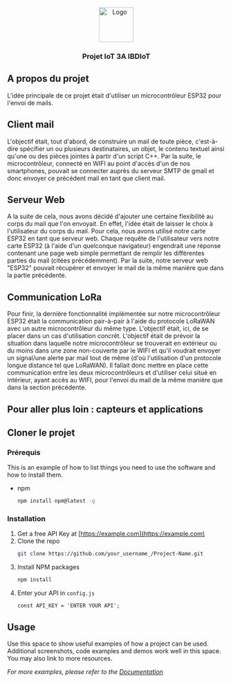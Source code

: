 <!-- PROJECT LOGO -->
<br />
<p align="center">
  <a href="https://github.com/cchanche/esp32iot">
    <img src="images/logo.png" alt="Logo" width="80" height="80">
  </a>

  <h3 align="center">Projet IoT 3A IBDIoT</h3>
</p>


## A propos du projet
  L'idée principale de ce projet était d'utiliser un microcontrôleur ESP32 pour l'envoi de mails.

## Client mail
  L'objectif était, tout d'abord, de construire un mail de toute pièce, c'est-à-dire spécifier un ou plusieurs destinataires, un objet, le contenu textuel ainsi qu'une ou des pièces jointes à partir d'un script C++. Par la suite, le microcontrôleur, connecté en WIFI au point d'accès d'un de nos smartphones, pouvait se connecter auprès du serveur SMTP de gmail et donc envoyer ce précédent mail en tant que client mail.

## Serveur Web
  A la suite de cela, nous avons décidé d'ajouter une certaine flexibilité au corps du mail que l'on envoyait. En effet, l'idée était de laisser le choix à l'utilisateur du corps du mail. Pour cela, nous avons utilisé notre carte ESP32 en tant que serveur web. Chaque requête de l'utilisateur vers notre carte ESP32 (à l'aide d'un quelconque navigateur) engendrait une réponse contenant une page web simple permettant de remplir les différentes parties du mail (citées précédemment). Par la suite, notre serveur web "ESP32" pouvait récupérer et envoyer le mail de la même manière que dans la partie précédente.

## Communication LoRa
  Pour finir, la dernière fonctionnalité implémentée sur notre microcontrôleur ESP32 était la communication pair-à-pair à l'aide du protocole LoRaWAN avec un autre microcontrôleur du même type. L'objectif était, ici, de se placer dans un cas d'utilisation concrêt. L'objectif était de prévoir la situation dans laquelle notre microcontrôleur se trouverait en extérieur ou du moins dans une zone non-couverte par le WIFI et qu'il voudrait envoyer un signal/une alerte par mail tout de même (d'où l'utilisation d'un protocole longue distance tel que LoRaWAN). Il fallait donc mettre en place cette communication entre les deux microcontrôleurs et d'utiliser celui situé en intérieur, ayant accès au WIFI, pour l'envoi du mail de la même manière que dans la section précédente.

## Pour aller plus loin : capteurs et applications

## Cloner le projet

### Prérequis

This is an example of how to list things you need to use the software and how to install them.
* npm
  ```sh
  npm install npm@latest -g
  ```

### Installation

1. Get a free API Key at [https://example.com](https://example.com)
2. Clone the repo
   ```sh
   git clone https://github.com/your_username_/Project-Name.git
   ```
3. Install NPM packages
   ```sh
   npm install
   ```
4. Enter your API in `config.js`
   ```JS
   const API_KEY = 'ENTER YOUR API';
   ```



<!-- USAGE EXAMPLES -->
## Usage

Use this space to show useful examples of how a project can be used. Additional screenshots, code examples and demos work well in this space. You may also link to more resources.

_For more examples, please refer to the [Documentation](https://example.com)_
